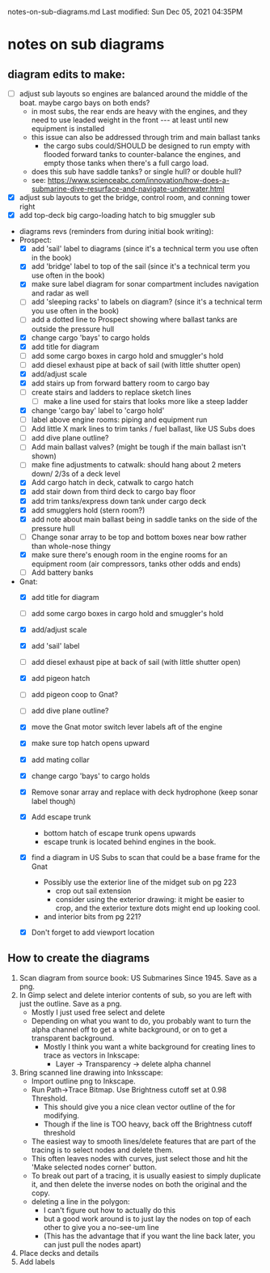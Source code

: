 notes-on-sub-diagrams.md
Last modified: Sun Dec 05, 2021  04:35PM


# notes on sub diagrams

## diagram edits to make:
* [ ] adjust sub layouts so engines are balanced around the middle of the boat. maybe cargo bays on both ends?
	* in most subs, the rear ends are heavy with the engines, and they need to use leaded weight in the front --- at least until new equipment is installed
	* this issue can also be addressed through trim and main ballast tanks 
		* the cargo subs could/SHOULD be designed to run empty with flooded forward tanks to counter-balance the engines, and empty those tanks when there's a full cargo load.
	* does this sub have saddle tanks? or single hull? or double hull?
	* see: https://www.scienceabc.com/innovation/how-does-a-submarine-dive-resurface-and-navigate-underwater.html
* [X] adjust sub layouts to get the bridge, control room, and conning tower right
* [X] add top-deck big cargo-loading hatch to big smuggler sub
* diagrams revs (reminders from during initial book writing):
* Prospect:
	* [X] add 'sail' label to diagrams (since it's a technical term you use often in the book)
	* [X] add 'bridge' label to top of the sail (since it's a technical term you use often in the book)
	* [X] make sure label diagram for sonar compartment includes navigation and radar as well
	* [ ] add 'sleeping racks' to labels on diagram? (since it's a technical term you use often in the book)
	* [ ] add a dotted line to Prospect showing where ballast tanks are outside the pressure hull
	* [X] change cargo 'bays' to cargo holds
	* [X] add title for diagram
	* [ ] add some cargo boxes in cargo hold and smuggler's hold
	* [ ] add diesel exhaust pipe at back of sail (with little shutter open)
	* [X] add/adjust scale
	* [X] add stairs up from forward battery room to cargo bay
	* [ ] create stairs and ladders to replace sketch lines
		* [ ] make a line used for stairs that looks more like a steep ladder
	* [X] change 'cargo bay' label to 'cargo hold'
	* [ ] label above engine rooms: piping and equipment run
	* [ ] Add little X mark lines to trim tanks / fuel ballast, like US Subs does
	* [ ] add dive plane outline?
	* [ ] Add main ballast valves? (might be tough if the main ballast isn't shown)
	* [ ] make fine adjustments to catwalk: should hang about 2 meters down/ 2/3s of a deck level
	* [X] Add cargo hatch in deck, catwalk to cargo hatch
	* [X] add stair down from third deck to cargo bay floor
	* [X] add trim tanks/express down tank under cargo deck
	* [X] add smugglers hold (stern room?)
	* [X] add note about main ballast being in saddle tanks on the side of the pressure hull
	* [ ] Change sonar array to be top and bottom boxes near bow rather than whole-nose thingy
	* [X] make sure there's enough room in the engine rooms for an equipment room (air compressors, tanks other odds and ends)
	* [ ] Add battery banks
* Gnat:
	* [X] add title for diagram
	* [ ] add some cargo boxes in cargo hold and smuggler's hold
	* [X] add/adjust scale
	* [X] add 'sail' label
	* [ ] add diesel exhaust pipe at back of sail (with little shutter open)
	* [X] add pigeon hatch
	* [ ] add pigeon coop to Gnat?
	* [ ] add dive plane outline?
	* [X] move the Gnat motor switch lever labels aft of the engine
	* [X] make sure top hatch opens upward
	* [X] add mating collar
	* [X] change cargo 'bays' to cargo holds
	* [X] Remove sonar array and replace with deck hydrophone (keep sonar label though)
	* [X] Add escape trunk
		* bottom hatch of escape trunk opens upwards 
		* escape trunk is located behind engines in the book.
	* [X] find a diagram in US Subs to scan that could be a base frame for the Gnat
		* Possibly use the exterior line of the midget sub on pg 223
			* crop out sail extension
			* consider using the exterior drawing: it might be easier to crop, and the exterior texture dots might end up looking cool.
		* and interior bits from pg 221?
	* [X] Don't forget to add viewport location



## How to create the diagrams
1. Scan diagram from source book: US Submarines Since 1945. Save as a png.
2. In Gimp select and delete interior contents of sub, so you are left with just the outline. Save as a png.
	* Mostly I just used free select and delete
	* Depending on what you want to do, you probably want to turn the alpha channel off to get a white background, or on to get a transparent background.
		* Mostly I think you want a white background for creating lines to trace as vectors in Inkscape:
			* Layer -> Transparency -> delete alpha channel
3. Bring scanned line drawing into Inksscape:
	* Import outline png to Inkscape. 
	* Run Path->Trace Bitmap. Use Brightness cutoff set at 0.98 Threshold. 
		* This should give you a nice clean vector outline of the for modifying.
		* Though if the line is TOO heavy, back off the Brightness cutoff threshold
	* The easiest way to smooth lines/delete features that are part of the tracing is to select nodes and delete them.
	* This often leaves nodes with curves, just select those and hit the 'Make selected nodes corner' button.
	* To break out part of a tracing, it is usually easiest to simply duplicate it, and then delete the inverse nodes on both the original and the copy.
	* deleting a line in the polygon:
		* I can't figure out how to actually do this
		* but a good work around is to just lay the nodes on top of each other to give you a no-see-um line
		* (This has the advantage that if you want the line back later, you can just pull the nodes apart)
4. Place decks and details
5. Add labels



